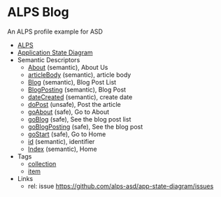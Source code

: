 # ALPS Blog

An ALPS profile example for ASD

 * [ALPS](profile.xml)
 * [Application State Diagram](profile.svg)
 * Semantic Descriptors
   * [About](docs/semantic.About.md) (semantic), About Us
   * [articleBody](docs/semantic.articleBody.md) (semantic), article body
   * [Blog](docs/semantic.Blog.md) (semantic), Blog Post List
   * [BlogPosting](docs/semantic.BlogPosting.md) (semantic), Blog Post
   * [dateCreated](docs/semantic.dateCreated.md) (semantic), create date
   * [doPost](docs/unsafe.doPost.md) (unsafe), Post the article
   * [goAbout](docs/safe.goAbout.md) (safe), Go to About
   * [goBlog](docs/safe.goBlog.md) (safe), See the blog post list
   * [goBlogPosting](docs/safe.goBlogPosting.md) (safe), See the blog post
   * [goStart](docs/safe.goStart.md) (safe), Go to Home
   * [id](docs/semantic.id.md) (semantic), identifier
   * [Index](docs/semantic.Index.md) (semantic), Home
 * Tags
   * [collection](docs/tag.collection.md)
   * [item](docs/tag.item.md)
 * Links
   * rel: issue <a rel="issue" href="https://github.com/alps-asd/app-state-diagram/issues">https://github.com/alps-asd/app-state-diagram/issues</a>